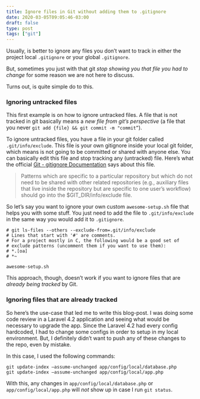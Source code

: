 ```yaml
---
title: Ignore files in Git without adding them to .gitignore
date: 2020-03-05T09:05:46-03:00
draft: false
type: post
tags: ["git"]
---
```


Usually, is better to ignore any files you don’t want to track in either the project local `.gitignore` or your global `.gitignore`.

But, sometimes you just with that git *stop showing you that file you had to change* for some reason we are not here to discuss.

Turns out, is quite simple do to this.

### Ignoring untracked files

This first example is on how to ignore untracked files. A file that is not tracked in git basically means a *new file from git’s perspective* (a file that you never `git add {file} && git commit -m "commit”`).

To ignore untracked files, you have a file in your git folder called `.git/info/exclude`. This file is your own gitignore inside your local git folder, which means is not going to be committed or shared with anyone else. You can basically edit this file and stop tracking any (untracked) file. Here’s what the official [Git - gitignore Documentation](https://git-scm.com/docs/gitignore) says about this file.

> Patterns which are specific to a particular repository but which do not need to be shared with other related repositories (e.g., auxiliary files that live inside the repository but are specific to one user’s workflow) should go into the $GIT_DIR/info/exclude file.

So let’s say you want to ignore your own custom `awesome-setup.sh` file that helps you with some stuff. You just need to add the file to `.git/info/exclude` in the same way you would add it to `.gitignore`.

```
# git ls-files --others --exclude-from=.git/info/exclude
# Lines that start with '#' are comments.
# For a project mostly in C, the following would be a good set of
# exclude patterns (uncomment them if you want to use them):
# *.[oa]
# *~

awesome-setup.sh
```

This approach, though, doesn’t work if you want to ignore files that are *already being tracked* by Git.

### Ignoring files that are already tracked

So here’s the use-case that led me to write this blog-post. I was doing some code review in a Laravel 4.2 application and seeing what would be necessary to upgrade the app. Since the Laravel 4.2 had every config hardcoded, I had to change some configs in order to setup in my local environment. But, I definitely didn’t want to push any of these changes to the repo, even by mistake.

In this case, I used the following commands:

```
git update-index —assume-unchanged app/config/local/database.php
git update-index —assume-unchanged app/config/local/app.php
```

With this, any changes in `app/config/local/database.php` or `app/config/local/app.php` will *not* show up in case I run `git status`.
